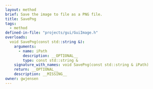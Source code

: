 ```yaml
---
layout: method
brief: Save the image to file as a PNG file.
title: SavePng
tags:
  - method
defined-in-file: "projects/gui/GuiImage.h"
overloads:
  void SavePng(const std::string &):
    arguments:
      - name: iPath
        description: __OPTIONAL__
        type: const std::string &
    signature_with_names: void SavePng(const std::string & iPath)
    return: __OPTIONAL__
    description: __MISSING__
owner: gwjensen
---
```

